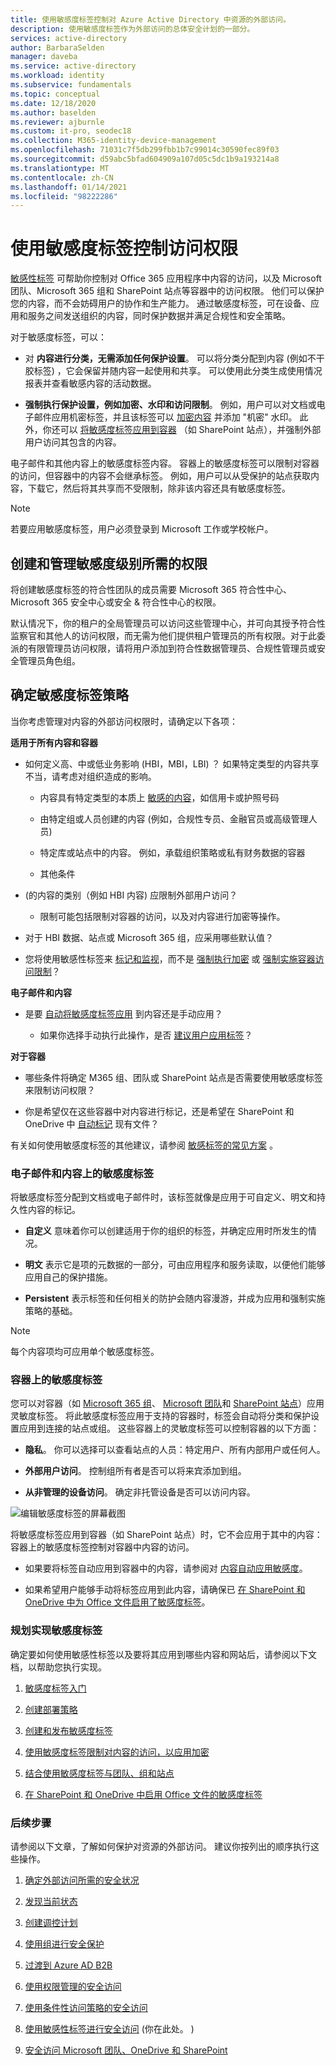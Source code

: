 ```yaml
---
title: 使用敏感度标签控制对 Azure Active Directory 中资源的外部访问。
description: 使用敏感度标签作为外部访问的总体安全计划的一部分。
services: active-directory
author: BarbaraSelden
manager: daveba
ms.service: active-directory
ms.workload: identity
ms.subservice: fundamentals
ms.topic: conceptual
ms.date: 12/18/2020
ms.author: baselden
ms.reviewer: ajburnle
ms.custom: it-pro, seodec18
ms.collection: M365-identity-device-management
ms.openlocfilehash: 71031c7f5db299fbb1b7c99014c30590fec89f03
ms.sourcegitcommit: d59abc5bfad604909a107d05c5dc1b9a193214a8
ms.translationtype: MT
ms.contentlocale: zh-CN
ms.lasthandoff: 01/14/2021
ms.locfileid: "98222286"
---
```

# <a name="control-access-with-sensitivity-labels"></a>使用敏感度标签控制访问权限 

[敏感性标签](https://docs.microsoft.com/microsoft-365/compliance/sensitivity-labels?view=o365-worldwide) 可帮助你控制对 Office 365 应用程序中内容的访问，以及 Microsoft 团队、Microsoft 365 组和 SharePoint 站点等容器中的访问权限。 他们可以保护您的内容，而不会妨碍用户的协作和生产能力。 通过敏感度标签，可在设备、应用和服务之间发送组织的内容，同时保护数据并满足合规性和安全策略。 

对于敏感度标签，可以：

* 对 **内容进行分类，无需添加任何保护设置**。 可以将分类分配到内容 (例如不干胶标签) ，它会保留并随内容一起使用和共享。 可以使用此分类生成使用情况报表并查看敏感内容的活动数据。

* **强制执行保护设置，例如加密、水印和访问限制**。 例如，用户可以对文档或电子邮件应用机密标签，并且该标签可以 [加密内容](https://docs.microsoft.com/microsoft-365/compliance/encryption-sensitivity-labels?view=o365-worldwide) 并添加 "机密" 水印。 此外，你还可以 [将敏感度标签应用到容器](https://docs.microsoft.com/microsoft-365/compliance/sensitivity-labels-teams-groups-sites?view=o365-worldwide) （如 SharePoint 站点），并强制外部用户访问其包含的内容。

电子邮件和其他内容上的敏感度标签内容。 容器上的敏感度标签可以限制对容器的访问，但容器中的内容不会继承标签。 例如，用户可以从受保护的站点获取内容，下载它，然后将其共享而不受限制，除非该内容还具有敏感度标签。

 >[!NOTE]
>若要应用敏感度标签，用户必须登录到 Microsoft 工作或学校帐户。 

 
## <a name="permissions-necessary-to-create-and-manage-sensitivity-levels"></a>创建和管理敏感度级别所需的权限

将创建敏感度标签的符合性团队的成员需要 Microsoft 365 符合性中心、Microsoft 365 安全中心或安全 & 符合性中心的权限。

默认情况下，你的租户的全局管理员可以访问这些管理中心，并可向其授予符合性监察官和其他人的访问权限，而无需为他们提供租户管理员的所有权限。对于此委派的有限管理员访问权限，请将用户添加到符合性数据管理员、合规性管理员或安全管理员角色组。

 

## <a name="determine-your-sensitivity-label-strategy"></a>确定敏感度标签策略

当你考虑管理对内容的外部访问权限时，请确定以下各项：

**适用于所有内容和容器**

* 如何定义高、中或低业务影响 (HBI，MBI，LBI) ？ 如果特定类型的内容共享不当，请考虑对组织造成的影响。

   * 内容具有特定类型的本质上 [敏感的内容](https://docs.microsoft.com/microsoft-365/compliance/apply-sensitivity-label-automatically?view=o365-worldwide)，如信用卡或护照号码

   * 由特定组或人员创建的内容 (例如，合规性专员、金融官员或高级管理人员) 

   * 特定库或站点中的内容。 例如，承载组织策略或私有财务数据的容器

   * 其他条件

*  (的内容的类别（例如 HBI 内容) 应限制外部用户访问？

   * 限制可能包括限制对容器的访问，以及对内容进行加密等操作。

* 对于 HBI 数据、站点或 Microsoft 365 组，应采用哪些默认值？

* 您将使用敏感性标签来 [标记和监视](https://docs.microsoft.com/microsoft-365/compliance/label-analytics?view=o365-worldwide)，而不是 [强制执行加密](https://docs.microsoft.com/microsoft-365/compliance/encryption-sensitivity-labels?view=o365-worldwide) 或 [强制实施容器访问限制](https://docs.microsoft.com/microsoft-365/compliance/sensitivity-labels-teams-groups-sites?view=o365-worldwide)？

**电子邮件和内容**

* 是要 [自动将敏感度标签应用](https://docs.microsoft.com/microsoft-365/compliance/apply-sensitivity-label-automatically?view=o365-worldwide) 到内容还是手动应用？

   * 如果你选择手动执行此操作，是否 [建议用户应用标签](https://docs.microsoft.com/microsoft-365/compliance/apply-sensitivity-label-automatically?view=o365-worldwide)？

**对于容器**

* 哪些条件将确定 M365 组、团队或 SharePoint 站点是否需要使用敏感度标签来限制访问权限？

* 你是希望仅在这些容器中对内容进行标记，还是希望在 SharePoint 和 OneDrive 中 [自动标记](https://docs.microsoft.com/microsoft-365/compliance/apply-sensitivity-label-automatically?view=o365-worldwide) 现有文件？

有关如何使用敏感度标签的其他建议，请参阅 [敏感标签的常见方案](https://docs.microsoft.com/microsoft-365/compliance/get-started-with-sensitivity-labels?view=o365-worldwide) 。

### <a name="sensitivity-labels-on-email-and-content"></a>电子邮件和内容上的敏感度标签

将敏感度标签分配到文档或电子邮件时，该标签就像是应用于可自定义、明文和持久性内容的标记。 

* **自定义** 意味着你可以创建适用于你的组织的标签，并确定应用时所发生的情况。

* **明文** 表示它是项的元数据的一部分，可由应用程序和服务读取，以便他们能够应用自己的保护措施。

* **Persistent** 表示标签和任何相关的防护会随内容漫游，并成为应用和强制实施策略的基础。

 

> [!NOTE]
> 每个内容项均可应用单个敏感度标签。


### <a name="sensitivity-labels-on-containers"></a>容器上的敏感度标签

您可以对容器（如 [Microsoft 365 组](https://docs.microsoft.com/azure/active-directory/users-groups-roles/groups-assign-sensitivity-labels)、 [Microsoft 团队](https://docs.microsoft.com/microsoft-365/compliance/sensitivity-labels-teams-groups-sites?view=o365-worldwide)和 [SharePoint 站点](https://docs.microsoft.com/microsoft-365/compliance/sensitivity-labels-teams-groups-sites?view=o365-worldwide)）应用灵敏度标签。 将此敏感度标签应用于支持的容器时，标签会自动将分类和保护设置应用到连接的站点或组。 这些容器上的灵敏度标签可以控制容器的以下方面：

* **隐私**。 你可以选择可以查看站点的人员：特定用户、所有内部用户或任何人。

* **外部用户访问**。 控制组所有者是否可以将来宾添加到组。

* **从非管理的设备访问**。 确定非托管设备是否可以访问内容。

 

![编辑敏感度标签的屏幕截图](media/secure-external-access/8-edit-label.png)

 

将敏感度标签应用到容器（如 SharePoint 站点）时，它不会应用于其中的内容：容器上的敏感度标签控制对容器中内容的访问。 

* 如果要将标签自动应用到容器中的内容，请参阅对 [内容自动应用敏感度](https://docs.microsoft.com/microsoft-365/compliance/apply-sensitivity-label-automatically?view=o365-worldwide)。

* 如果希望用户能够手动将标签应用到此内容，请确保已 [在 SharePoint 和 OneDrive 中为 Office 文件启用了敏感度标签](https://docs.microsoft.com/microsoft-365/compliance/sensitivity-labels-sharepoint-onedrive-files?view=o365-worldwide)。

### <a name="plan-to-implement-sensitivity-labels"></a>规划实现敏感度标签

确定要如何使用敏感性标签以及要将其应用到哪些内容和网站后，请参阅以下文档，以帮助您执行实现。

1. [敏感度标签入门](https://docs.microsoft.com/microsoft-365/compliance/get-started-with-sensitivity-labels?view=o365-worldwide)

2. [创建部署策略](https://docs.microsoft.com/microsoft-365/compliance/get-started-with-sensitivity-labels?view=o365-worldwide)

3. [创建和发布敏感度标签](https://docs.microsoft.com/microsoft-365/compliance/create-sensitivity-labels?view=o365-worldwide)

4. [使用敏感度标签限制对内容的访问，以应用加密](https://docs.microsoft.com/microsoft-365/compliance/encryption-sensitivity-labels?view=o365-worldwide)

5. [结合使用敏感度标签与团队、组和站点](https://docs.microsoft.com/microsoft-365/compliance/sensitivity-labels-teams-groups-sites?view=o365-worldwide)

6. [在 SharePoint 和 OneDrive 中启用 Office 文件的敏感度标签](https://docs.microsoft.com/microsoft-365/compliance/sensitivity-labels-sharepoint-onedrive-files?view=o365-worldwide)

### <a name="next-steps"></a>后续步骤

请参阅以下文章，了解如何保护对资源的外部访问。 建议你按列出的顺序执行这些操作。

1. [确定外部访问所需的安全状况](1-secure-access-posture.md)

2. [发现当前状态](2-secure-access-current-state.md)

3. [创建调控计划](3-secure-access-plan.md)

4. [使用组进行安全保护](4-secure-access-groups.md)

5. [过渡到 Azure AD B2B](5-secure-access-b2b.md)

6. [使用权限管理的安全访问](6-secure-access-entitlement-managment.md)

7. [使用条件性访问策略的安全访问](7-secure-access-conditional-access.md)

8. [使用敏感性标签进行安全访问](8-secure-access-sensitivity-labels.md) (你在此处。 ) 

9. [安全访问 Microsoft 团队、OneDrive 和 SharePoint](9-secure-access-teams-sharepoint.md)
